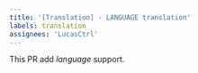 ```yaml
---
title: '[Translation] - LANGUAGE translation'
labels: translation
assignees: 'LucasCtrl'
---
```


This PR add *language* support.
